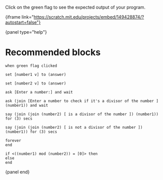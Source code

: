 Click on the green flag to see the expected output of your program.

{iframe link="https://scratch.mit.edu/projects/embed/149428874/?autostart=false"}

{panel type="help"}

# Recommended blocks

```scratch:split:random
when green flag clicked
```

```scratch:split:random
set [number1 v] to (answer)

set [number2 v] to (answer)
```

```scratch:split:random
ask [Enter a number:] and wait

ask (join [Enter a number to check if it's a divisor of the number ] (number1)) and wait
```

```scratch:split:random
say (join (join (number2) [ is a divisor of the number ]) (number1)) for (3) secs

say (join (join (number2) [ is not a divisor of the number ]) (number1)) for (3) secs
```

```scratch:split:random
forever
end

if <((number1) mod (number2)) = [0]> then
else
end
```

{panel end}
